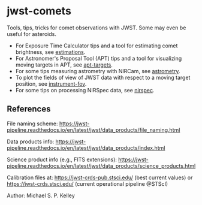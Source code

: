 # jwst-comets

Tools, tips, tricks for comet observations with JWST.  Some may even be useful for asteroids.

* For Exposure Time Calculator tips and a tool for estimating comet brightness, see [estimations](estimations/).
* For Astronomer's Proposal Tool (APT) tips and a tool for visualizing moving targets in APT, see [apt-targets](apt-targets/).
* For some tips measuring astrometry with NIRCam, see [astrometry](astrometry/).
* To plot the fields of view of JWST data with respect to a moving target position, see [instrument-fov](instrument-fov/).
* For some tips on processing NIRSpec data, see [nirspec](nirspec/).

## References

File naming scheme:
<https://jwst-pipeline.readthedocs.io/en/latest/jwst/data_products/file_naming.html>

Data products info:
<https://jwst-pipeline.readthedocs.io/en/latest/jwst/data_products/index.html>

Science product info (e.g., FITS extensions):
<https://jwst-pipeline.readthedocs.io/en/latest/jwst/data_products/science_products.html>

Calibration files at:
<https://jwst-crds-pub.stsci.edu/> (best current values) or <https://jwst-crds.stsci.edu/> (current operational pipeline @STScI)

Author: Michael S. P. Kelley
